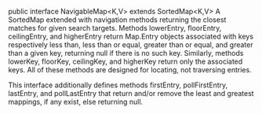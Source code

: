 public interface NavigableMap<K,V>
extends SortedMap<K,V>
A SortedMap extended with navigation methods returning the closest matches for given search targets. Methods lowerEntry, floorEntry, ceilingEntry, and higherEntry return Map.Entry objects associated with keys respectively less than, less than or equal, greater than or equal, and greater than a given key, returning null if there is no such key. Similarly, methods lowerKey, floorKey, ceilingKey, and higherKey return only the associated keys. All of these methods are designed for locating, not traversing entries.

This interface additionally defines methods firstEntry, pollFirstEntry, lastEntry, and pollLastEntry that return and/or remove the least and greatest mappings, if any exist, else returning null.

